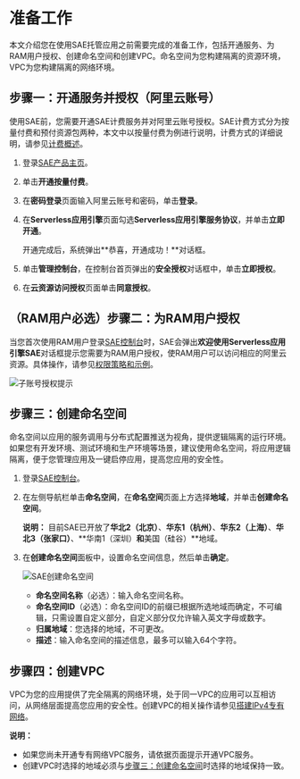 # 准备工作

本文介绍您在使用SAE托管应用之前需要完成的准备工作，包括开通服务、为RAM用户授权、创建命名空间和创建VPC。命名空间为您构建隔离的资源环境，VPC为您构建隔离的网络环境。

## 步骤一：开通服务并授权（阿里云账号）

使用SAE前，您需要开通SAE计费服务并对阿里云账号授权。SAE计费方式分为按量付费和预付资源包两种，本文中以按量付费为例进行说明，计费方式的详细说明，请参见[计费概述](/cn.zh-CN/产品定价/计费概述.md)。

1.  登录[SAE产品主页](https://www.aliyun.com/product/sae)。

2.  单击**开通按量付费**。

3.  在**密码登录**页面输入阿里云账号和密码，单击**登录**。

4.  在**Serverless应用引擎**页面勾选**Serverless应用引擎服务协议**，并单击**立即开通**。

    开通完成后，系统弹出**恭喜，开通成功！**对话框。

5.  单击**管理控制台**，在控制台首页弹出的**安全授权**对话框中，单击**立即授权**。

6.  在**云资源访问授权**页面单击**同意授权**。


## （RAM用户必选）步骤二：为RAM用户授权

当您首次使用RAM用户登录[SAE控制台](https://sae.console.aliyun.com)时，SAE会弹出**欢迎使用Serverless应用引擎SAE**对话框提示您需要为RAM用户授权，使RAM用户可以访问相应的阿里云资源。具体操作，请参见[权限策略和示例](/cn.zh-CN/权限管理/权限策略和示例.md)。

![子账号授权提示](https://static-aliyun-doc.oss-accelerate.aliyuncs.com/assets/img/zh-CN/2295201061/p170349.png)

## 步骤三：创建命名空间

命名空间以应用的服务调用与分布式配置推送为视角，提供逻辑隔离的运行环境。如果您有开发环境、测试环境和生产环境等场景，建议使用命名空间，将应用逻辑隔离，便于您管理应用及一键启停应用，提高您应用的安全性。

1.  登录[SAE控制台](https://sae.console.aliyun.com)。

2.  在左侧导航栏单击**命名空间**，在**命名空间**页面上方选择**地域**，并单击**创建命名空间**。

    **说明：** 目前SAE已开放了**华北2（北京）**、**华东1（杭州）**、**华东2（上海）**、**华北3（张家口）**、**华南1（深圳）**和**美国（硅谷）**地域。

3.  在**创建命名空间**面板中，设置命名空间信息，然后单击**确定**。

    ![SAE创建命名空间](https://static-aliyun-doc.oss-accelerate.aliyuncs.com/assets/img/zh-CN/5861749951/p52808.png)

    -   **命名空间名称**（必选）：输入命名空间名称。
    -   **命名空间ID**（必选）：命名空间ID的前缀已根据所选地域而确定，不可编辑，只需设置自定义部分，自定义部分仅允许输入英文字母或数字。
    -   **归属地域**：您选择的地域，不可更改。
    -   **描述**：输入命名空间的描述信息，最多可以输入64个字符。

## 步骤四：创建VPC

VPC为您的应用提供了完全隔离的网络环境，处于同一VPC的应用可以互相访问，从网络层面提高您应用的安全性。创建VPC的相关操作请参见[搭建IPv4专有网络](/cn.zh-CN/快速入门/搭建IPv4专有网络.md)。

**说明：**

-   如果您尚未开通专有网络VPC服务，请依据页面提示开通VPC服务。
-   创建VPC时选择的地域必须与[步骤三：创建命名空间](#section_cu5_k9p_xuf)时选择的地域保持一致。

